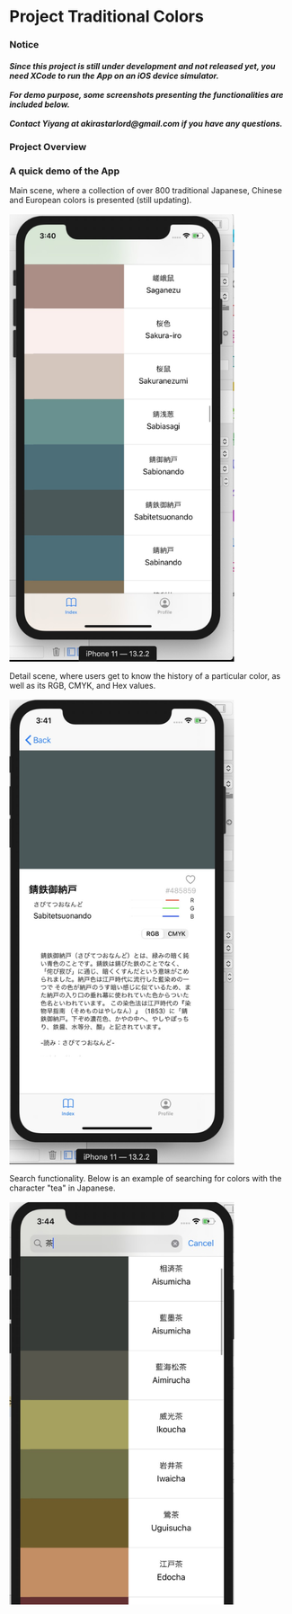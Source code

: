 # Project Traditional Colors

<h3>Notice</h3>
<h5>Since this project is still under development and not released yet, you need XCode to run the App on an iOS device simulator.</br></br>
For demo purpose, some screenshots presenting the functionalities are included below.</br></br>
Contact Yiyang at akirastarlord@gmail.com if you have any questions.</h4>

<h3>Project Overview</h3>

<h3>A quick demo of the App</h3>

Main scene, where a collection of over 800 traditional Japanese, Chinese and European colors is presented (still updating).
</br></br>
<img src="demo%20images/app%20demo%20main%20view.jpg?raw=true" width="400">
</br>

Detail scene, where users get to know the history of a particular color, as well as its RGB, CMYK, and Hex values.
</br></br>
<img src="demo%20images/app%20demo%20detail%20view.jpg?raw=true" width="400">
</br>

Search functionality. Below is an example of searching for colors with the character "tea" in Japanese.
</br></br>
<img src="demo%20images/app%20demo%20search%20function.jpg?raw=true" width="400">
